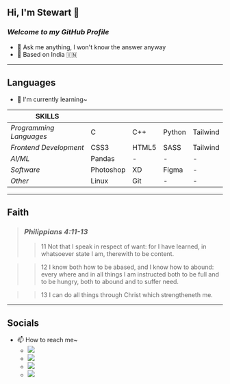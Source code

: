 ## Hi, I'm Stewart 👋
### _Welcome to my GitHub Profile_

- 💬 Ask me anything, I won't know the answer anyway
- 📌 Based on India 🇮🇳

---
## Languages
- 🌱 I'm currently learning~

| **SKILLS** |  | | | |
| ------ | ------ | ------ |  ------ |  ------ |
| *Programming Languages* | C | C++ | Python | Tailwind |
| *Frontend Development* | CSS3 | HTML5 | SASS | Tailwind |
| *AI/ML* | Pandas | - | - | - |
| *Software* | Photoshop | XD | Figma | - |
| *Other* | Linux | Git | - | - |

---
## Faith
>### **_Philippians 4:11-13_**
>>11 Not that I speak in respect of want: for I have learned, in whatsoever state I am, therewith to be content.

>>12 I know both how to be abased, and I know how to abound: every where and in all things I am instructed 
both to be full and to be hungry, both to abound and to suffer need.

>>13 I can do all things through Christ which strengtheneth me.

---
## Socials
- 📫 How to reach me~
  - <a title="Instagram" href="https://www.instagram.com/stewartmichaels_/" target="_blank">
       <img src="https://img.shields.io/badge/Instagram-E4405F?style=for-the-badge&logo=instagram&logoColor=white" />
     </a> 
  - <a title="Twitter" href="https://twitter.com/StewieMichaels" target="_blank">
       <img src="https://img.shields.io/badge/Twitter-1DA1F2?style=for-the-badge&logo=twitter&logoColor=white" />
     </a> 
  - <a title="LinkedIn" href="https://www.linkedin.com/in/stewart-kama-348324173/" target="_blank">
       <img src="https://img.shields.io/badge/LinkedIn-0077B5?style=for-the-badge&logo=linkedin&logoColor=white" />
     </a> 
  - <a title="Twitch" href="https://www.twitch.tv/shredderuwu" target="_blank">
       <img src="https://img.shields.io/badge/Twitch-9146FF?style=for-the-badge&logo=twitch&logoColor=white" />
     </a> 
